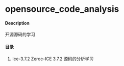 # opensource_code_analysis

#### Description
开源源码的学习

#### 目录

1. Ice-3.7.2
   Zeroc-ICE 3.7.2 源码的分析学习
